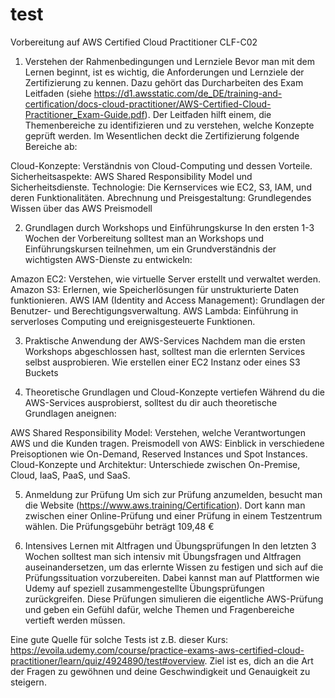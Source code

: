 # test


Vorbereitung auf AWS Certified Cloud Practitioner CLF-C02

  1. Verstehen der Rahmenbedingungen und Lernziele
Bevor man mit dem Lernen beginnt, ist es wichtig, die Anforderungen und Lernziele der Zertifizierung zu kennen. Dazu gehört das Durcharbeiten des Exam Leitfaden
(siehe https://d1.awsstatic.com/de_DE/training-and-certification/docs-cloud-practitioner/AWS-Certified-Cloud-Practitioner_Exam-Guide.pdf).
Der Leitfaden hilft einem, die Themenbereiche zu identifizieren und zu verstehen, welche Konzepte geprüft werden. Im Wesentlichen deckt die Zertifizierung folgende Bereiche ab:

Cloud-Konzepte: Verständnis von Cloud-Computing und dessen Vorteile.
Sicherheitsaspekte: AWS Shared Responsibility Model und Sicherheitsdienste.
Technologie: Die Kernservices wie EC2, S3, IAM, und deren Funktionalitäten.
Abrechnung und Preisgestaltung: Grundlegendes Wissen über das AWS Preismodell

2. Grundlagen durch Workshops und Einführungskurse
In den ersten 1-3 Wochen der Vorbereitung solltest man an Workshops und Einführungskursen teilnehmen, um ein Grundverständnis der wichtigsten AWS-Dienste zu entwickeln:

Amazon EC2: Verstehen, wie virtuelle Server erstellt und verwaltet werden.
Amazon S3: Erlernen, wie Speicherlösungen für unstrukturierte Daten funktionieren.
AWS IAM (Identity and Access Management): Grundlagen der Benutzer- und Berechtigungsverwaltung.
AWS Lambda: Einführung in serverloses Computing und ereignisgesteuerte Funktionen.

3. Praktische Anwendung der AWS-Services
Nachdem man die ersten Workshops abgeschlossen hast, solltest man die erlernten Services selbst ausprobieren. 
 Wie erstellen einer EC2 Instanz oder eines S3 Buckets

4. Theoretische Grundlagen und Cloud-Konzepte vertiefen
Während du die AWS-Services ausprobierst, solltest du dir auch theoretische Grundlagen aneignen:

AWS Shared Responsibility Model: Verstehen, welche Verantwortungen AWS und die Kunden tragen.
Preismodell von AWS: Einblick in verschiedene Preisoptionen wie On-Demand, Reserved Instances und Spot Instances.
Cloud-Konzepte und Architektur: Unterschiede zwischen On-Premise, Cloud, IaaS, PaaS, und SaaS.

5. Anmeldung zur Prüfung
Um sich zur Prüfung anzumelden, besucht man die Website (https://www.aws.training/Certification). Dort kann man zwischen einer Online-Prüfung und einer Prüfung in einem Testzentrum wählen. Die Prüfungsgebühr beträgt 109,48 €

6. Intensives Lernen mit Altfragen und Übungsprüfungen
In den letzten 3 Wochen solltest man sich intensiv mit Übungsfragen und Altfragen auseinandersetzen, um das erlernte Wissen zu festigen und sich auf die Prüfungssituation vorzubereiten. Dabei kannst man auf Plattformen wie Udemy auf speziell zusammengestellte Übungsprüfungen zurückgreifen. Diese Prüfungen simulieren die eigentliche AWS-Prüfung und geben ein Gefühl dafür, welche Themen und Fragenbereiche vertieft werden müssen.

Eine gute Quelle für solche Tests ist z.B. dieser Kurs:  https://evoila.udemy.com/course/practice-exams-aws-certified-cloud-practitioner/learn/quiz/4924890/test#overview. Ziel ist es, dich an die Art der Fragen zu gewöhnen und deine Geschwindigkeit und Genauigkeit zu steigern.








